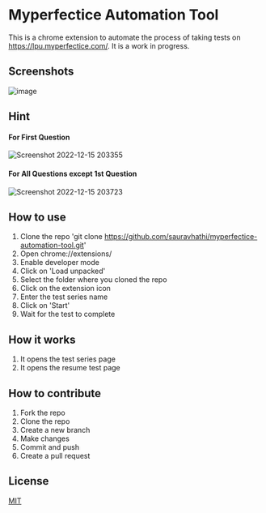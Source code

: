 # Myperfectice Automation Tool

This is a chrome extension to automate the process of taking tests on https://lpu.myperfectice.com/. It is a work in progress.

## Screenshots

![image](https://user-images.githubusercontent.com/61316762/207877863-fbf8f8fb-1ede-45b7-8a61-7ce440fe7c1e.png)

## Hint

#### For First Question
![Screenshot 2022-12-15 203355](https://user-images.githubusercontent.com/61316762/207896149-cb7a5169-3bc9-44d7-b47c-17fed510a46e.png)

#### For All Questions except 1st Question
![Screenshot 2022-12-15 203723](https://user-images.githubusercontent.com/61316762/207896335-925daaec-9e4c-4565-ba62-d3cfbe15e871.png)

## How to use

1. Clone the repo 'git clone https://github.com/sauravhathi/myperfectice-automation-tool.git'
2. Open chrome://extensions/
3. Enable developer mode
4. Click on 'Load unpacked'
5. Select the folder where you cloned the repo
6. Click on the extension icon
7. Enter the test series name
8. Click on 'Start'
9. Wait for the test to complete

## How it works

1. It opens the test series page
2. It opens the resume test page

## How to contribute

1. Fork the repo
2. Clone the repo
3. Create a new branch
4. Make changes
5. Commit and push
6. Create a pull request

## License

[MIT](https://github.com/sauravhathi/myperfectice-automation-tool/blob/master/LICENCE)
